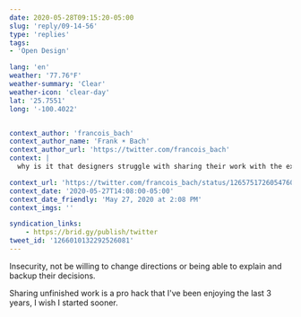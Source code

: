 ```yaml
---
date: 2020-05-28T09:15:20-05:00
slug: 'reply/09-14-56'
type: 'replies'
tags:
- 'Open Design'

lang: 'en'
weather: '77.76°F'
weather-summary: 'Clear'
weather-icon: 'clear-day'
lat: '25.7551'
long: '-100.4022'


context_author: 'francois_bach'
context_author_name: 'Frank ☀ Bach'
context_author_url: 'https://twitter.com/francois_bach'
context: |
  why is it that designers struggle with sharing their work with the exact people they should be sharing their work with? (clients, stakeholders, etc.)

context_url: 'https://twitter.com/francois_bach/status/1265751726054760449?s=20'
context_date: '2020-05-27T14:08:00-05:00'
context_date_friendly: 'May 27, 2020 at 2:08 PM'
context_imgs: ''

syndication_links:
    - https://brid.gy/publish/twitter
tweet_id: '1266010132292526081'
---
```

Insecurity, not be willing to change directions or being able to explain and backup their decisions.

Sharing unfinished work is a pro hack that I've been enjoying the last 3 years, I wish I started sooner. 